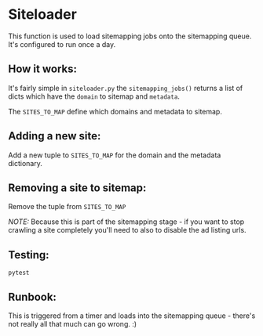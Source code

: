 # Siteloader

This function is used to load sitemapping jobs onto the sitemapping queue. It's configured to run once a day.

## How it works:

It's fairly simple in `siteloader.py` the `sitemapping_jobs()` returns a list of dicts which have the `domain` to sitemap and `metadata`.

The `SITES_TO_MAP` define which domains and metadata to sitemap.

## Adding a new site:

Add a new tuple to `SITES_TO_MAP` for the domain and the metadata dictionary.

## Removing a site to sitemap:

Remove the tuple from `SITES_TO_MAP`

*NOTE:* Because this is part of the sitemapping stage - if you want to stop crawling a site completely you'll need to also to disable the ad listing urls.

## Testing:

`pytest`

## Runbook:

This is triggered from a timer and loads into the sitemapping queue - there's not really all that much can go wrong. :)
